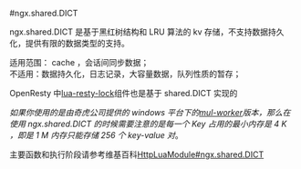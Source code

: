 #ngx.shared.DICT

ngx.shared.DICT 是基于黑红树结构和 LRU 算法的 kv 存储，不支持数据持久化，提供有限的数据类型的支持。

适用范围： cache ，会话间同步数据；  
不适用：数据持久化，日志记录，大容量数据，队列性质的暂存；

OpenResty 中[lua-resty-lock](https://github.com/openresty/lua-resty-lock)组件也是基于 shared.DICT 实现的

*如果你使用的是由奇虎公司提供的 windows 平台下的[mul-worker](https://github.com/LomoX-Offical/nginx-openresty-windows)版本，那么在使用 ngx.shared.DICT 的时候需要注意的是每一个 Key 占用的最小内存是 4 K ，即是 1 M 内存只能存储 256 个 key-value 对*。

主要函数和执行阶段请参考维基百科[HttpLuaModule#ngx.shared.DICT](http://wiki.nginx.org/HttpLuaModule#ngx.shared.DICT)
